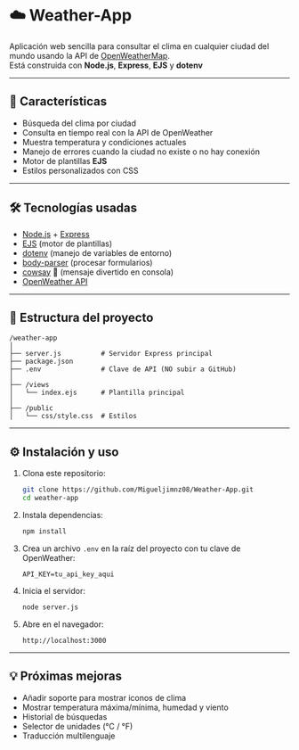 # ☁️ Weather-App

Aplicación web sencilla para consultar el clima en cualquier ciudad del
mundo usando la API de [OpenWeatherMap](https://openweathermap.org/).\
Está construida con **Node.js**, **Express**, **EJS** y **dotenv**

------------------------------------------------------------------------

## 🚀 Características

-   Búsqueda del clima por ciudad
-   Consulta en tiempo real con la API de OpenWeather
-   Muestra temperatura y condiciones actuales
-   Manejo de errores cuando la ciudad no existe o no hay conexión
-   Motor de plantillas **EJS**
-   Estilos personalizados con CSS

------------------------------------------------------------------------

## 🛠 Tecnologías usadas

-   [Node.js](https://nodejs.org/) + [Express](https://expressjs.com/)
-   [EJS](https://ejs.co/) (motor de plantillas)
-   [dotenv](https://www.npmjs.com/package/dotenv) (manejo de variables
    de entorno)
-   [body-parser](https://www.npmjs.com/package/body-parser) (procesar
    formularios)
-   [cowsay](https://www.npmjs.com/package/cowsay) 🐧 (mensaje divertido
    en consola)
-   [OpenWeather API](https://openweathermap.org/api)

------------------------------------------------------------------------

## 📂 Estructura del proyecto

    /weather-app
    │
    ├── server.js          # Servidor Express principal
    ├── package.json
    ├── .env               # Clave de API (NO subir a GitHub)
    │
    ├── /views
    │   └── index.ejs      # Plantilla principal
    │
    ├── /public
    │   └── css/style.css  # Estilos

------------------------------------------------------------------------

## ⚙️ Instalación y uso

1.  Clona este repositorio:

    ``` bash
    git clone https://github.com/Migueljimnz08/Weather-App.git
    cd weather-app
    ```

2.  Instala dependencias:

    ``` bash
    npm install
    ```

3.  Crea un archivo `.env` en la raíz del proyecto con tu clave de
    OpenWeather:

        API_KEY=tu_api_key_aqui

4.  Inicia el servidor:

    ``` bash
    node server.js
    ```

5.  Abre en el navegador:

        http://localhost:3000

------------------------------------------------------------------------

## 💡 Próximas mejoras

-   Añadir soporte para mostrar iconos de clima
-   Mostrar temperatura máxima/mínima, humedad y viento
-   Historial de búsquedas
-   Selector de unidades (°C / °F)
-   Traducción multilenguaje
